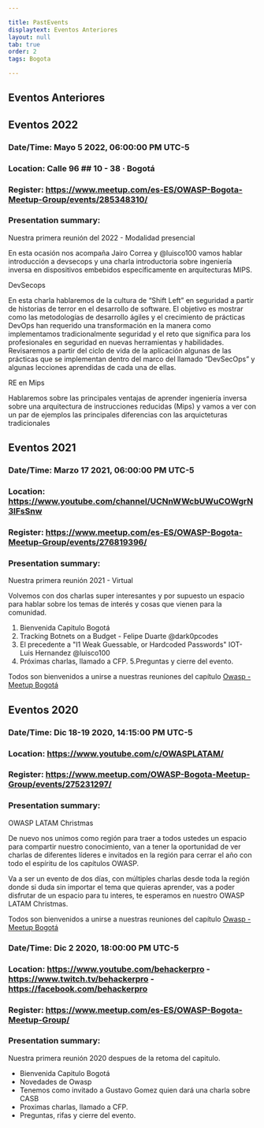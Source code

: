 ```yaml
---

title: PastEvents
displaytext: Eventos Anteriores
layout: null
tab: true
order: 2
tags: Bogota

---
```


## Eventos Anteriores

## Eventos 2022

### Date/Time: Mayo 5 2022, 06:00:00 PM UTC-5
### Location: Calle 96 ## 10 - 38 · Bogotá
### Register: https://www.meetup.com/es-ES/OWASP-Bogota-Meetup-Group/events/285348310/
### Presentation summary:

Nuestra primera reunión del 2022 - Modalidad presencial

En esta ocasión nos acompaña Jairo Correa y @luisco100 vamos hablar introducción a devsecops y una charla introductoria sobre ingeniería inversa en dispositivos embebidos específicamente en arquitecturas MIPS.

DevSecops

En esta charla hablaremos de la cultura de “Shift Left” en seguridad a partir de historias de terror en el desarrollo de software. El objetivo es mostrar como las metodologías de desarrollo ágiles y el crecimiento de prácticas DevOps han requerido una transformación en la manera como implementamos tradicionalmente seguridad y el reto que significa para los profesionales en seguridad en nuevas herramientas y habilidades. Revisaremos a partir del ciclo de vida de la aplicación algunas de las prácticas que se implementan dentro del marco del llamado “DevSecOps” y algunas lecciones aprendidas de cada una de ellas.

RE en Mips

Hablaremos sobre las principales ventajas de aprender ingeniería inversa sobre una arquitectura de instrucciones reducidas (Mips) y vamos a ver con un par de ejemplos las principales diferencias con las arquicteturas tradicionales


## Eventos 2021

### Date/Time: Marzo 17 2021, 06:00:00 PM UTC-5
### Location: https://www.youtube.com/channel/UCNnWWcbUWuCOWgrN3lFsSnw
### Register: https://www.meetup.com/es-ES/OWASP-Bogota-Meetup-Group/events/276819396/
### Presentation summary:

Nuestra primera reunión 2021 - Virtual

Volvemos con dos charlas super interesantes y por supuesto un espacio para hablar sobre los temas de interés y cosas que vienen para la comunidad.

1. Bienvenida Capitulo Bogotá
2. Tracking Botnets on a Budget - Felipe Duarte @dark0pcodes
3. El precedente a "I1 Weak Guessable, or Hardcoded Passwords" IOT- Luis Hernandez @luisco100
4. Próximas charlas, llamado a CFP.
5.Preguntas y cierre del evento.

Todos son bienvenidos a unirse a nuestras reuniones del capítulo
[Owasp - Meetup Bogotá](https://www.meetup.com/es-ES/OWASP-Bogota-Meetup-Group/)


## Eventos 2020


### Date/Time: Dic 18-19 2020, 14:15:00 PM UTC-5
### Location: https://www.youtube.com/c/OWASPLATAM/
### Register: https://www.meetup.com/OWASP-Bogota-Meetup-Group/events/275231297/
### Presentation summary:

OWASP LATAM Christmas

De nuevo nos unimos como región para traer a todos ustedes un espacio para compartir nuestro conocimiento, van a tener la oportunidad de ver charlas de diferentes líderes e invitados en la región para cerrar el año con todo el espíritu de los capítulos OWASP.

Va a ser un evento de dos días, con múltiples charlas desde toda la región donde si duda sin importar el tema que quieras aprender, vas a poder disfrutar de un espacio para tu interes, te esperamos en nuestro OWASP LATAM Christmas.

Todos son bienvenidos a unirse a nuestras reuniones del capítulo
[Owasp - Meetup Bogotá](https://www.meetup.com/es-ES/OWASP-Bogota-Meetup-Group/)


### Date/Time: Dic 2 2020, 18:00:00 PM UTC-5
### Location: https://www.youtube.com/behackerpro - https://www.twitch.tv/behackerpro - https://facebook.com/behackerpro
### Register: https://www.meetup.com/es-ES/OWASP-Bogota-Meetup-Group/
### Presentation summary:

Nuestra primera reunión 2020 despues de la retoma del capitulo.

* Bienvenida Capitulo Bogotá
* Novedades de Owasp
* Tenemos como invitado a Gustavo Gomez quien dará una charla sobre CASB
* Proximas charlas, llamado a CFP.
* Preguntas, rifas y cierre del evento.

